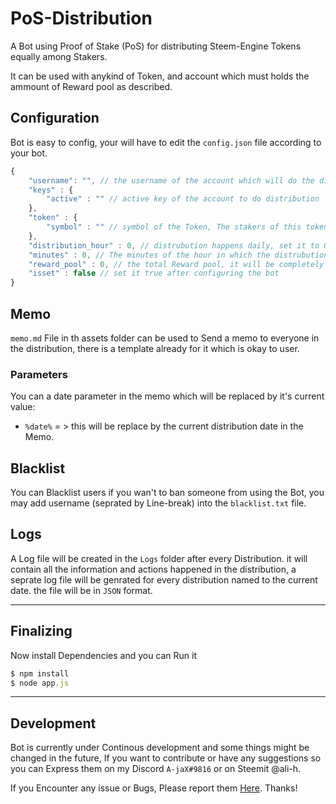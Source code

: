 # PoS-Distribution
A Bot using Proof of Stake (PoS) for distributing Steem-Engine Tokens equally among Stakers.

It can be used with anykind of Token, and account which must holds the ammount of Reward pool as described.

## Configuration
Bot is easy to config, your will have to edit the `config.json` file according to your bot.

```javascript
{
    "username": "", // the username of the account which will do the distribution
    "keys" : {
        "active" : "" // active key of the account to do distribution
    },
    "token" : {
        "symbol" : "" // symbol of the Token, The stakers of this tokens will be rewarded
    },
    "distribution_hour" : 0, // distrubution happens daily, set it to 0 for 12:00 PM 
    "minutes" : 0, // The minutes of the hour in which the distrubution should start
    "reward_pool" : 0, // the total Reward pool, it will be completely distributed 
    "isset" : false // set it true after configuring the bot
}
```
## Memo
`memo.md` File in th assets folder can be used to Send a memo to everyone in the distribution, there is a template already for it which is okay to user.
### Parameters
You can a date parameter in the memo which will be replaced by it's current value:
* `%date%` = > this will be replace by the current distribution date in the Memo.

## Blacklist
You can Blacklist users if you wan't to ban someone from using the Bot, you may add username (seprated by Line-break) into the `blacklist.txt` file.

## Logs
A Log file will be created in the `Logs` folder after every Distribution. it will contain all the information and actions happened in the distribution, a seprate log file will be genrated for every distribution named to the current date. the file will be in `JSON` format.

***

## Finalizing
Now install Dependencies and you can Run it
```javascript
$ npm install
$ node app.js
```

***

## Development
Bot is currently under Continous development and some things might be changed in the future, If you want to contribute or have any suggestions so you can Express them on my Discord `A-jaX#9816` or on Steemit @ali-h.

If you Encounter any issue or Bugs, Please report them [Here](https://github.com/alihassanah/PoS-Distribution/issues). Thanks!
